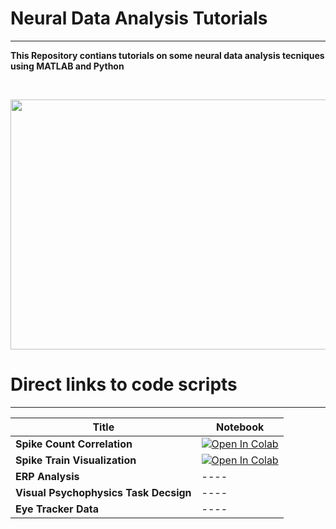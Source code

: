 
# Neural Data Analysis Tutorials
---
**This Repository contians tutorials on some neural data analysis tecniques using MATLAB and Python**

<br>
<p align="center">
<img src="https://user-images.githubusercontent.com/76477833/210067487-58ac6ecd-c7fa-4a8d-988f-a6b9cf8f61f9.png" width="600" height="400">


# Direct links to code scripts
---
|  Title | Notebook|
| - | ---------|
|**Spike Count Correlation**| [![Open In Colab](https://colab.research.google.com/assets/colab-badge.svg)](https://github.com/MiladQolami/BasicNeuralDataAnalysis/tree/main/SpikeCountCorrelation)|
|**Spike Train Visualization**|[![Open In Colab](https://colab.research.google.com/assets/colab-badge.svg)](https://github.com/MiladQolami/Neural-Data-Analysis/blob/main/SpikeTrianVisualization/MainCode.ipynb)|
|**ERP Analysis**|----|
|**Visual Psychophysics Task Decsign**|----|
|**Eye Tracker Data**| ----|
